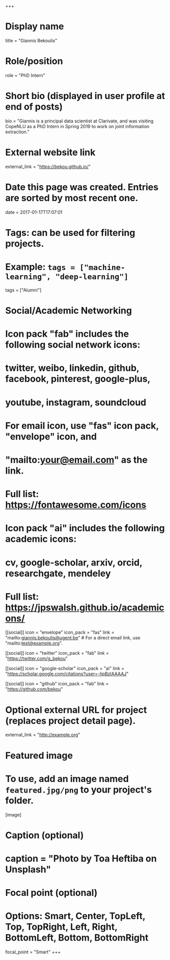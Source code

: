 +++
# Display name
title = "Giannis Bekoulis"

# Role/position
role = "PhD Intern"

# Short bio (displayed in user profile at end of posts)
bio = "Giannis is a principal data scientist at Clarivate, and was visiting CopeNLU as a PhD Intern in Spring 2019 to work on joint information extraction."

# External website link
external_link = "https://bekou.github.io/"

# Date this page was created. Entries are sorted by most recent one.
date = 2017-01-17T17:07:01

# Tags: can be used for filtering projects.
# Example: `tags = ["machine-learning", "deep-learning"]`
tags = ["Alumni"]

# Social/Academic Networking
#
# Icon pack "fab" includes the following social network icons:
#
#   twitter, weibo, linkedin, github, facebook, pinterest, google-plus,
#   youtube, instagram, soundcloud
#
#   For email icon, use "fas" icon pack, "envelope" icon, and
#   "mailto:your@email.com" as the link.
#
#   Full list: https://fontawesome.com/icons
#
# Icon pack "ai" includes the following academic icons:
#
#   cv, google-scholar, arxiv, orcid, researchgate, mendeley
#
#   Full list: https://jpswalsh.github.io/academicons/

[[social]]
icon = "envelope"
icon_pack = "fas"
link = "mailto:giannis.bekoulis@ugent.be"  # For a direct email link, use "mailto:test@example.org".

[[social]]
icon = "twitter"
icon_pack = "fab"
link = "https://twitter.com/g_bekou"

[[social]]
icon = "google-scholar"
icon_pack = "ai"
link = "https://scholar.google.com/citations?user=-IipBzIAAAAJ"

[[social]]
icon = "github"
icon_pack = "fab"
link = "https://github.com/bekou"


# Optional external URL for project (replaces project detail page).
external_link = "http://example.org"

# Featured image
# To use, add an image named `featured.jpg/png` to your project's folder. 
[image]
  # Caption (optional)
  # caption = "Photo by Toa Heftiba on Unsplash"

  # Focal point (optional)
  # Options: Smart, Center, TopLeft, Top, TopRight, Left, Right, BottomLeft, Bottom, BottomRight
  focal_point = "Smart"
+++
